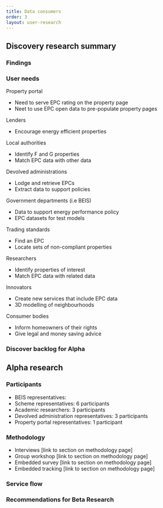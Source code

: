 ```yaml
---
title: Data consumers
order: 3
layout: user-research
---
```

## Discovery research summary
### Findings


### User needs
Property portal
* Need to serve EPC rating on the property page
* Neet to use EPC open data to pre-populate property pages

Lenders
* Encourage energy efficient properties

Local authorities
* Identify F and G properties
* Match EPC data with other data

Devolved administrations
* Lodge and retrieve EPCs
* Extract data to support policies

Government departments (i.e BEIS)
* Data to support energy performance policy
* EPC datasets for test models

Trading standards
* Find an EPC
* Locate sets of non-compliant properties

Researchers
* Identify properties of interest
* Match EPC data with related data

Innovators
* Create new services that include EPC data
* 3D modelling of neighbourhoods

Consumer bodies
* Inform homeowners of their rights
* Give legal and money saving advice


### Discover backlog for Alpha


## Alpha research
### Participants
* BEIS representatives: 
* Scheme representatives: 6 participants
* Academic researchers: 3 participants
* Devolved administration representatives: 3 participants
* Property portal representatives: 1 participant

### Methodology
* Interviews [link to section on methodology page]
* Group workshop [link to section on methodology page]
* Embedded survey [link to section on methodology page]
* Embedded tracking [link to section on methodology page]


### Service flow

### Recommendations for Beta Research
